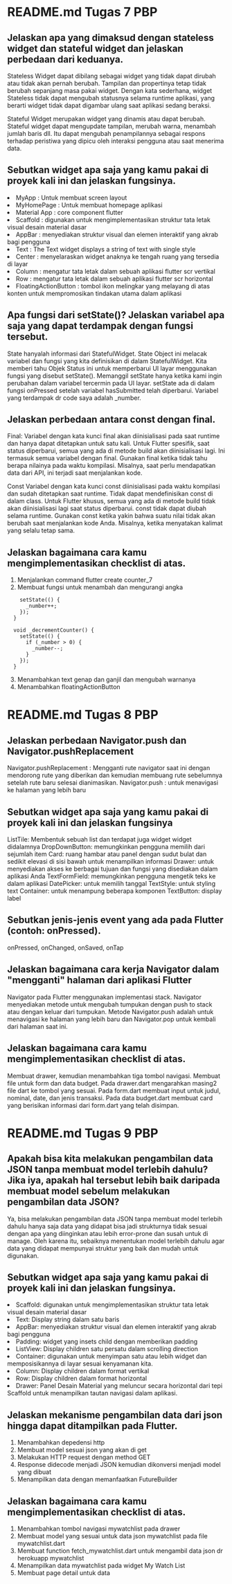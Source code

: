 # README.md Tugas 7 PBP

## Jelaskan apa yang dimaksud dengan stateless widget dan stateful widget dan jelaskan perbedaan dari keduanya.
Stateless Widget dapat dibilang sebagai widget yang tidak dapat dirubah atau tidak akan pernah berubah. Tampilan dan propertinya tetap tidak berubah sepanjang masa pakai widget. Dengan kata sederhana, widget Stateless tidak dapat mengubah statusnya selama runtime aplikasi, yang berarti widget tidak dapat digambar ulang saat aplikasi sedang beraksi.

Stateful Widget merupakan widget yang dinamis atau dapat berubah. Stateful widget dapat mengupdate tampilan, merubah warna, menambah jumlah baris dll. Itu dapat mengubah penampilannya sebagai respons terhadap peristiwa yang dipicu oleh interaksi pengguna atau saat menerima data.

## Sebutkan widget apa saja yang kamu pakai di proyek kali ini dan jelaskan fungsinya.
<li> MyApp : Untuk membuat screen layout
<li> MyHomePage : Untuk membuat homepage aplikasi
<li> Material App : core component flutter
<li> Scaffold : digunakan untuk mengimplementasikan struktur tata letak visual desain material dasar
<li> AppBar : menyediakan struktur visual dan elemen interaktif yang akrab bagi pengguna
<li> Text : The Text widget displays a string of text with single style
<li> Center : menyelaraskan widget anaknya ke tengah ruang yang tersedia di layar
<li> Column : mengatur tata letak dalam sebuah aplikasi flutter scr vertikal
<li> Row : mengatur tata letak dalam sebuah aplikasi flutter scr horizontal
<li> FloatingActionButton : tombol ikon melingkar yang melayang di atas konten untuk mempromosikan tindakan utama dalam aplikasi

## Apa fungsi dari setState()? Jelaskan variabel apa saja yang dapat terdampak dengan fungsi tersebut.
State hanyalah informasi dari StatefulWidget. State Object ini melacak variabel dan fungsi yang kita definisikan di dalam StatefulWidget. Kita memberi tahu Objek Status ini untuk memperbarui UI layar menggunakan fungsi yang disebut setState(). Memanggil setState hanya ketika kami ingin perubahan dalam variabel tercermin pada UI layar. setState ada di dalam fungsi onPressed setelah variabel hasSubmitted telah diperbarui. Variabel yang terdampak dr code saya adalah _number.

## Jelaskan perbedaan antara const dengan final.
Final:
Variabel dengan kata kunci final akan diinisialisasi pada saat runtime dan hanya dapat ditetapkan untuk satu kali.
Untuk Flutter spesifik, saat status diperbarui, semua yang ada di metode build akan diinisialisasi lagi. Ini termasuk semua variabel dengan final.
Gunakan final ketika tidak tahu berapa nilainya pada waktu kompilasi. Misalnya, saat perlu mendapatkan data dari API, ini terjadi saat menjalankan kode.

Const
Variabel dengan kata kunci const diinisialisasi pada waktu kompilasi dan sudah ditetapkan saat runtime.
Tidak dapat mendefinisikan const di dalam class.
Untuk Flutter khusus, semua yang ada di metode build tidak akan diinisialisasi lagi saat status diperbarui.
const tidak dapat diubah selama runtime.
Gunakan const ketika yakin bahwa suatu nilai tidak akan berubah saat menjalankan kode Anda. Misalnya, ketika menyatakan kalimat yang selalu tetap sama.

## Jelaskan bagaimana cara kamu mengimplementasikan checklist di atas.
1. Menjalankan command flutter create counter_7
2. Membuat fungsi untuk menambah dan mengurangi angka
```void _incrementCounter() {
    setState(() {
      _number++;
    });
  }

  void _decrementCounter() {
    setState(() {
      if (_number > 0) {
        _number--;
      }
    });
  }
```
3. Menambahkan text genap dan ganjil dan mengubah warnanya
4. Menambahkan floatingActionButton
  
# README.md Tugas 8 PBP

## Jelaskan perbedaan Navigator.push dan Navigator.pushReplacement
Navigator.pushReplacement : Mengganti rute navigator saat ini dengan mendorong rute yang diberikan dan kemudian membuang rute sebelumnya setelah rute baru selesai dianimasikan.
Navigator.push : untuk menavigasi ke halaman yang lebih baru

## Sebutkan widget apa saja yang kamu pakai di proyek kali ini dan jelaskan fungsinya
ListTile: Membentuk sebuah list dan terdapat juga widget widget didalamnya
DropDownButton: memungkinkan pengguna memilih dari sejumlah item
Card: ruang hambar atau panel dengan sudut bulat dan sedikit elevasi di sisi bawah untuk menampilkan informasi
Drawer: untuk menyediakan akses ke berbagai tujuan dan fungsi yang disediakan dalam aplikasi Anda
TextFormField: memungkinkan pengguna mengetik teks ke dalam aplikasi
DatePicker: untuk memilih tanggal
TextStyle: untuk styling text
Container: untuk menampung beberapa komponen
TextButton: display label

## Sebutkan jenis-jenis event yang ada pada Flutter (contoh: onPressed).
onPressed, onChanged, onSaved, onTap

## Jelaskan bagaimana cara kerja Navigator dalam "mengganti" halaman dari aplikasi Flutter
Navigator pada Flutter menggunakan implementasi stack. Navigator menyediakan metode untuk mengubah tumpukan dengan push to stack atau dengan keluar dari tumpukan. Metode Navigator.push adalah untuk menavigasi ke halaman yang lebih baru dan Navigator.pop untuk kembali dari halaman saat ini.

##  Jelaskan bagaimana cara kamu mengimplementasikan checklist di atas.
Membuat drawer, kemudian menambahkan tiga tombol navigasi. Membuat file untuk form dan data budget. Pada drawer.dart mengarahkan masing2 file dart ke tombol yang sesuai. Pada form.dart membuat input untuk judul, nominal, date, dan jenis transaksi. Pada data budget.dart membuat card yang berisikan informasi dari form.dart yang telah disimpan. 
  
# README.md Tugas 9 PBP
    
## Apakah bisa kita melakukan pengambilan data JSON tanpa membuat model terlebih dahulu? Jika iya, apakah hal tersebut lebih baik daripada membuat model sebelum melakukan pengambilan data JSON?
    
Ya, bisa melakukan pengambilan data JSON tanpa membuat model terlebih dahulu hanya saja data yang didapat bisa jadi strukturnya tidak sesuai dengan apa yang diinginkan atau lebih error-prone dan susah untuk di manage. Oleh karena itu, sebaiknya menentukan model terlebih dahulu agar data yang didapat mempunyai struktur yang baik dan mudah untuk digunakan.
 
## Sebutkan widget apa saja yang kamu pakai di proyek kali ini dan jelaskan fungsinya.
<li> Scaffold: digunakan untuk mengimplementasikan struktur tata letak visual desain material dasar
<li> Text: Display string dalam satu baris
<li> AppBar: menyediakan struktur visual dan elemen interaktif yang akrab bagi pengguna
<li> Padding: widget yang insets child dengan memberikan padding
<li> ListView: Display children satu persatu dalam scrolling direction
<li> Container: digunakan untuk menyimpan satu atau lebih widget dan memposisikannya di layar sesuai kenyamanan kita.
<li> Column: Display children dalam format vertikal
<li> Row: Display children dalam format horizontal
<li> Drawer: Panel Desain Material yang meluncur secara horizontal dari tepi Scaffold  untuk menampilkan tautan navigasi dalam aplikasi.

    
## Jelaskan mekanisme pengambilan data dari json hingga dapat ditampilkan pada Flutter.
    
1. Menambahkan depedensi http
2. Membuat model sesuai json yang akan di get
3. Melakukan HTTP request dengan method GET
4. Response didecode menjadi JSON kemudian dikonversi menjadi model yang dibuat
5. Menampilkan data dengan memanfaatkan FutureBuilder
    
## Jelaskan bagaimana cara kamu mengimplementasikan checklist di atas.

1. Menambahkan tombol navigasi mywatchlist pada drawer
2. Membuat model yang sesuai untuk data json mywatchlist pada file mywatchlist.dart
3. Membuat function fetch_mywatchlist.dart untuk mengambil data json dr herokuapp mywatchlist 
4. Menampilkan data mywatchlist pada widget My Watch List
5. Membuat page detail untuk data
